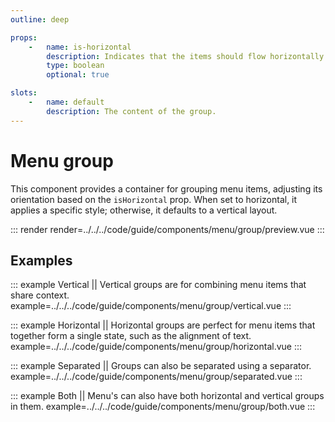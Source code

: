 ```yaml
---
outline: deep

props:
    -   name: is-horizontal
        description: Indicates that the items should flow horizontally.
        type: boolean
        optional: true

slots:
    -   name: default
        description: The content of the group.
---
```


# Menu group

This component provides a container for grouping menu items, adjusting its orientation based on the `isHorizontal` prop. When set to horizontal, it applies a specific style; otherwise, it defaults to a vertical layout.

::: render
render=../../../code/guide/components/menu/group/preview.vue
:::

<FrontmatterDocs/>

## Examples

::: example Vertical || Vertical groups are for combining menu items that share context.
example=../../../code/guide/components/menu/group/vertical.vue
:::

::: example Horizontal || Horizontal groups are perfect for menu items that together form a single state, such as the alignment of text.
example=../../../code/guide/components/menu/group/horizontal.vue
:::

::: example Separated || Groups can also be separated using a separator.
example=../../../code/guide/components/menu/group/separated.vue
:::

::: example Both || Menu's can also have both horizontal and vertical groups in them.
example=../../../code/guide/components/menu/group/both.vue
:::
